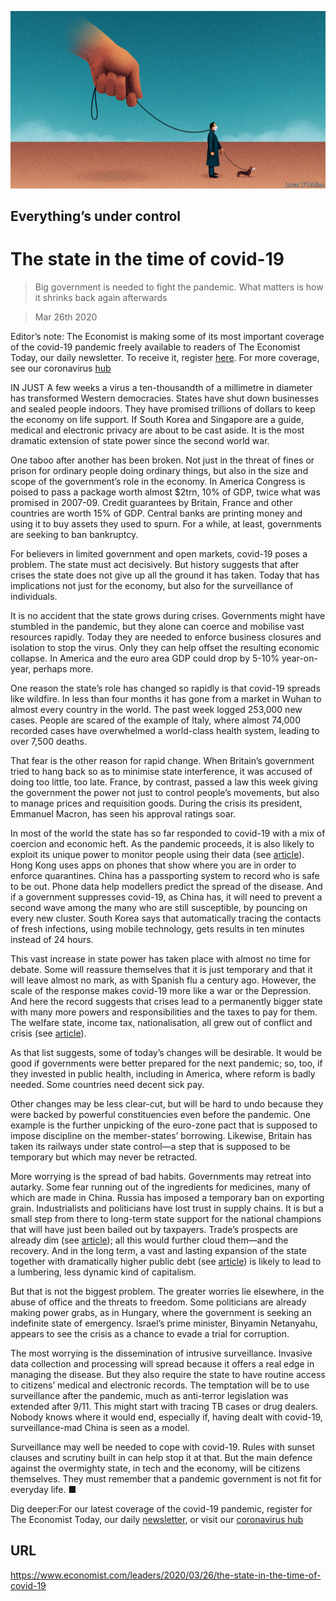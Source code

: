 ![](./images/20200328_LDD001.jpg)

## Everything’s under control

# The state in the time of covid-19

> Big government is needed to fight the pandemic. What matters is how it shrinks back again afterwards

> Mar 26th 2020

Editor’s note: The Economist is making some of its most important coverage of the covid-19 pandemic freely available to readers of The Economist Today, our daily newsletter. To receive it, register [here](https://www.economist.com//newslettersignup). For more coverage, see our coronavirus [hub](https://www.economist.com//coronavirus)

IN JUST A few weeks a virus a ten-thousandth of a millimetre in diameter has transformed Western democracies. States have shut down businesses and sealed people indoors. They have promised trillions of dollars to keep the economy on life support. If South Korea and Singapore are a guide, medical and electronic privacy are about to be cast aside. It is the most dramatic extension of state power since the second world war.

One taboo after another has been broken. Not just in the threat of fines or prison for ordinary people doing ordinary things, but also in the size and scope of the government’s role in the economy. In America Congress is poised to pass a package worth almost $2trn, 10% of GDP, twice what was promised in 2007-09. Credit guarantees by Britain, France and other countries are worth 15% of GDP. Central banks are printing money and using it to buy assets they used to spurn. For a while, at least, governments are seeking to ban bankruptcy.

For believers in limited government and open markets, covid-19 poses a problem. The state must act decisively. But history suggests that after crises the state does not give up all the ground it has taken. Today that has implications not just for the economy, but also for the surveillance of individuals.

It is no accident that the state grows during crises. Governments might have stumbled in the pandemic, but they alone can coerce and mobilise vast resources rapidly. Today they are needed to enforce business closures and isolation to stop the virus. Only they can help offset the resulting economic collapse. In America and the euro area GDP could drop by 5-10% year-on-year, perhaps more.

One reason the state’s role has changed so rapidly is that covid-19 spreads like wildfire. In less than four months it has gone from a market in Wuhan to almost every country in the world. The past week logged 253,000 new cases. People are scared of the example of Italy, where almost 74,000 recorded cases have overwhelmed a world-class health system, leading to over 7,500 deaths.

That fear is the other reason for rapid change. When Britain’s government tried to hang back so as to minimise state interference, it was accused of doing too little, too late. France, by contrast, passed a law this week giving the government the power not just to control people’s movements, but also to manage prices and requisition goods. During the crisis its president, Emmanuel Macron, has seen his approval ratings soar.

In most of the world the state has so far responded to covid-19 with a mix of coercion and economic heft. As the pandemic proceeds, it is also likely to exploit its unique power to monitor people using their data (see [article](https://www.economist.com//briefing/2020/03/26/countries-are-using-apps-and-data-networks-to-keep-tabs-on-the-pandemic)). Hong Kong uses apps on phones that show where you are in order to enforce quarantines. China has a passporting system to record who is safe to be out. Phone data help modellers predict the spread of the disease. And if a government suppresses covid-19, as China has, it will need to prevent a second wave among the many who are still susceptible, by pouncing on every new cluster. South Korea says that automatically tracing the contacts of fresh infections, using mobile technology, gets results in ten minutes instead of 24 hours.

This vast increase in state power has taken place with almost no time for debate. Some will reassure themselves that it is just temporary and that it will leave almost no mark, as with Spanish flu a century ago. However, the scale of the response makes covid-19 more like a war or the Depression. And here the record suggests that crises lead to a permanently bigger state with many more powers and responsibilities and the taxes to pay for them. The welfare state, income tax, nationalisation, all grew out of conflict and crisis (see [article](https://www.economist.com//briefing/2020/03/26/rich-countries-try-radical-economic-policies-to-counter-covid-19)).

As that list suggests, some of today’s changes will be desirable. It would be good if governments were better prepared for the next pandemic; so, too, if they invested in public health, including in America, where reform is badly needed. Some countries need decent sick pay.

Other changes may be less clear-cut, but will be hard to undo because they were backed by powerful constituencies even before the pandemic. One example is the further unpicking of the euro-zone pact that is supposed to impose discipline on the member-states’ borrowing. Likewise, Britain has taken its railways under state control—a step that is supposed to be temporary but which may never be retracted.

More worrying is the spread of bad habits. Governments may retreat into autarky. Some fear running out of the ingredients for medicines, many of which are made in China. Russia has imposed a temporary ban on exporting grain. Industrialists and politicians have lost trust in supply chains. It is but a small step from there to long-term state support for the national champions that will have just been bailed out by taxpayers. Trade’s prospects are already dim (see [article](https://www.economist.com//finance-and-economics/2020/03/26/if-you-thought-the-trade-war-was-bad-for-global-commerce)); all this would further cloud them—and the recovery. And in the long term, a vast and lasting expansion of the state together with dramatically higher public debt (see [article](https://www.economist.com//finance-and-economics/2020/03/25/how-to-pay-for-the-pandemic)) is likely to lead to a lumbering, less dynamic kind of capitalism.

But that is not the biggest problem. The greater worries lie elsewhere, in the abuse of office and the threats to freedom. Some politicians are already making power grabs, as in Hungary, where the government is seeking an indefinite state of emergency. Israel’s prime minister, Binyamin Netanyahu, appears to see the crisis as a chance to evade a trial for corruption.

The most worrying is the dissemination of intrusive surveillance. Invasive data collection and processing will spread because it offers a real edge in managing the disease. But they also require the state to have routine access to citizens’ medical and electronic records. The temptation will be to use surveillance after the pandemic, much as anti-terror legislation was extended after 9/11. This might start with tracing TB cases or drug dealers. Nobody knows where it would end, especially if, having dealt with covid-19, surveillance-mad China is seen as a model.

Surveillance may well be needed to cope with covid-19. Rules with sunset clauses and scrutiny built in can help stop it at that. But the main defence against the overmighty state, in tech and the economy, will be citizens themselves. They must remember that a pandemic government is not fit for everyday life. ■

Dig deeper:For our latest coverage of the covid-19 pandemic, register for The Economist Today, our daily [newsletter](https://www.economist.com//newslettersignup), or visit our [coronavirus hub](https://www.economist.com//coronavirus)

## URL

https://www.economist.com/leaders/2020/03/26/the-state-in-the-time-of-covid-19
